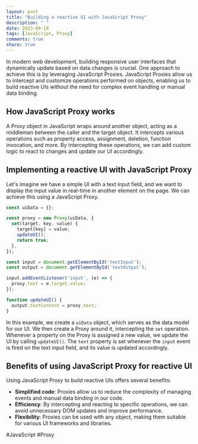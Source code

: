 ```yaml
---
layout: post
title: "Building a reactive UI with JavaScript Proxy"
description: " "
date: 2023-09-18
tags: [JavaScript, Proxy]
comments: true
share: true
---
```


In modern web development, building responsive user interfaces that dynamically update based on data changes is crucial. One approach to achieve this is by leveraging JavaScript Proxies. JavaScript Proxies allow us to intercept and customize operations performed on objects, enabling us to build reactive UIs without the need for complex event handling or manual data binding.

## How JavaScript Proxy works

A Proxy object in JavaScript wraps around another object, acting as a middleman between the caller and the target object. It intercepts various operations such as property access, assignment, deletion, function invocation, and more. By intercepting these operations, we can add custom logic to react to changes and update our UI accordingly.

## Implementing a reactive UI with JavaScript Proxy

Let's imagine we have a simple UI with a text input field, and we want to display the input value in real-time in another element on the page. We can achieve this using a JavaScript Proxy.

```javascript
const uiData = {};

const proxy = new Proxy(uiData, {
  set(target, key, value) {
    target[key] = value;
    updateUI();
    return true;
  },
});

const input = document.getElementById('textInput');
const output = document.getElementById('textOutput');

input.addEventListener('input', (e) => {
  proxy.text = e.target.value;
});

function updateUI() {
  output.textContent = proxy.text;
}
```

In this example, we create a `uiData` object, which serves as the data model for our UI. We then create a Proxy around it, intercepting the `set` operation. Whenever a property on the Proxy is assigned a new value, we update the UI by calling `updateUI()`. The `text` property is set whenever the `input` event is fired on the text input field, and its value is updated accordingly.

## Benefits of using JavaScript Proxy for reactive UI

Using JavaScript Proxy to build reactive UIs offers several benefits:

- **Simplified code**: Proxies allow us to reduce the complexity of managing events and manual data binding in our code.
- **Efficiency**: By intercepting and reacting to specific operations, we can avoid unnecessary DOM updates and improve performance.
- **Flexibility**: Proxies can be used with any object, making them suitable for various UI frameworks and libraries.

#JavaScript #Proxy
